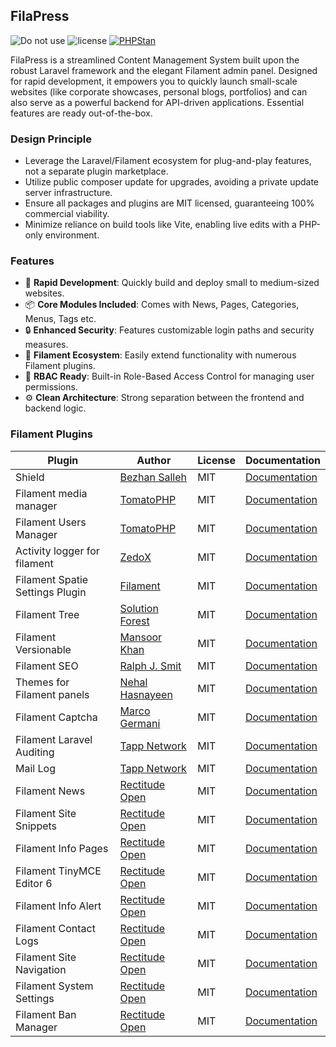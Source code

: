 ## FilaPress

![Do not use](https://img.shields.io/badge/Under%20development-Don't%20use-red)
![license](https://img.shields.io/badge/license-MIT-blue.svg)
[![PHPStan](https://img.shields.io/badge/PHPStan-level%205-brightgreen)](https://phpstan.org/)

FilaPress is a streamlined Content Management System built upon the robust Laravel framework and the elegant Filament admin panel. Designed for rapid development, it empowers you to quickly launch small-scale websites (like corporate showcases, personal blogs, portfolios) and can also serve as a powerful backend for API-driven applications. Essential features are ready out-of-the-box.

### Design Principle

-   Leverage the Laravel/Filament ecosystem for plug-and-play features, not a separate plugin marketplace.
-   Utilize public composer update for upgrades, avoiding a private update server infrastructure.
-   Ensure all packages and plugins are MIT licensed, guaranteeing 100% commercial viability.
-   Minimize reliance on build tools like Vite, enabling live edits with a PHP-only environment.

### Features

-   🚀 **Rapid Development**: Quickly build and deploy small to medium-sized websites.
-   📦 **Core Modules Included**: Comes with News, Pages, Categories, Menus, Tags etc.
-   🔒 **Enhanced Security**: Features customizable login paths and security measures.
-   🧩 **Filament Ecosystem**: Easily extend functionality with numerous Filament plugins.
-   👤 **RBAC Ready**: Built-in Role-Based Access Control for managing user permissions.
-   ⚙️ **Clean Architecture**: Strong separation between the frontend and backend logic.

### Filament Plugins

| Plugin                          | Author                                               | License | Documentation                                                                  |
| ------------------------------- | ---------------------------------------------------- | ------- | ------------------------------------------------------------------------------ |
| Shield                          | [Bezhan Salleh](https://github.com/bezhanSalleh)     | MIT     | [Documentation](https://github.com/bezhansalleh/filament-shield)               |
| Filament media manager          | [TomatoPHP](https://github.com/tomatophp)            | MIT     | [Documentation](https://github.com/tomatophp/filament-media-manager)           |
| Filament Users Manager          | [TomatoPHP](https://github.com/tomatophp)            | MIT     | [Documentation](https://github.com/tomatophp/filament-users)                   |
| Activity logger for filament    | [ZedoX](https://github.com/Z3d0X)                    | MIT     | [Documentation](https://github.com/z3d0x/filament-logger)                      |
| Filament Spatie Settings Plugin | [Filament](https://github.com/filamentphp)           | MIT     | [Documentation](https://github.com/filamentphp/spatie-laravel-settings-plugin) |
| Filament Tree                   | [Solution Forest](https://github.com/solutionforest) | MIT     | [Documentation](https://github.com/solutionforest/filament-tree)               |
| Filament Versionable            | [Mansoor Khan](https://github.com/mansoorkhan96)     | MIT     | [Documentation](https://github.com/mansoorkhan96/filament-versionable)         |
| Filament SEO                    | [Ralph J. Smit](https://github.com/ralphjsmit)       | MIT     | [Documentation](https://github.com/ralphjsmit/laravel-filament-seo)            |
| Themes for Filament panels      | [Nehal Hasnayeen](https://github.com/Hasnayeen)      | MIT     | [Documentation](https://github.com/hasnayeen/themes)                           |
| Filament Captcha                | [Marco Germani](https://github.com/marcogermani87)   | MIT     | [Documentation](https://github.com/marcogermani87/filament-captcha)            |
| Filament Laravel Auditing       | [Tapp Network](https://github.com/TappNetwork)       | MIT     | [Documentation](https://github.com/TappNetwork/filament-auditing)              |
| Mail Log                        | [Tapp Network](https://github.com/TappNetwork)       | MIT     | [Documentation](https://github.com/TappNetwork/filament-maillog)               |
| Filament News                   | [Rectitude Open](https://github.com/rectitude-open)  | MIT     | [Documentation](https://github.com/rectitude-open/filament-news)               |
| Filament Site Snippets          | [Rectitude Open](https://github.com/rectitude-open)  | MIT     | [Documentation](https://github.com/rectitude-open/filament-site-snippets)      |
| Filament Info Pages             | [Rectitude Open](https://github.com/rectitude-open)  | MIT     | [Documentation](https://github.com/rectitude-open/filament-info-pages)         |
| Filament TinyMCE Editor 6       | [Rectitude Open](https://github.com/rectitude-open)  | MIT     | [Documentation](https://github.com/rectitude-open/filament-tinyeditor-6)       |
| Filament Info Alert             | [Rectitude Open](https://github.com/rectitude-open)  | MIT     | [Documentation](https://github.com/rectitude-open/filament-info-alert)         |
| Filament Contact Logs           | [Rectitude Open](https://github.com/rectitude-open)  | MIT     | [Documentation](https://github.com/rectitude-open/filament-contact-logs)       |
| Filament Site Navigation        | [Rectitude Open](https://github.com/rectitude-open)  | MIT     | [Documentation](https://github.com/rectitude-open/filament-site-navigation)    |
| Filament System Settings        | [Rectitude Open](https://github.com/rectitude-open)  | MIT     | [Documentation](https://github.com/rectitude-open/filament-system-settings)    |
| Filament Ban Manager            | [Rectitude Open](https://github.com/rectitude-open)  | MIT     | [Documentation](https://github.com/rectitude-open/filament-ban-manager)        |
